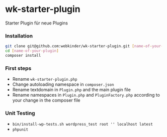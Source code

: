 # wk-starter-plugin
Starter Plugin für neue Plugins

### Installation
```` bash
git clone git@github.com:webkinder/wk-starter-plugin.git [name-of-your-plugin]
cd [name-of-your-plugin]
composer install
````

### First steps
- Rename `wk-starter-plugin.php`
- Change autoloading namespace in `composer.json`
- Rename textdomain in `Plugin.php` and the main plugin file
- Rename namespaces in `Plugin.php` and `PluginFactory.php` according to your change in the composer file

### Unit Testing
- `bin/install-wp-tests.sh wordpress_test root '' localhost latest`
- `phpunit`
